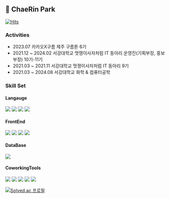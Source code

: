 ## 🐰 ChaeRin Park
[![Hits](https://hits.seeyoufarm.com/api/count/incr/badge.svg?url=https%3A%2F%2Fgithub.com%2Fchxxrin&count_bg=%23A8ABAC&title_bg=%23B4D6E3&icon=&icon_color=%23B4D6E3&title=chaeRin&edge_flat=false)](https://hits.seeyoufarm.com)

### Activities
- 2023.07 카카오X구름 제주 구름톤 6기
- 2021.12 ~ 2024.02 서강대학교 멋쟁이사자처럼 IT 동아리 운영진(기획부장, 홍보부장) 10기-11기
- 2021.03 ~ 2021.11 서강대학교 멋쟁이사자처럼 IT 동아리 9기
- 2021.03 ~ 2024.08 서강대학교 화학 & 컴퓨터공학


### Skill Set
#### Langauge
<img src="https://img.shields.io/badge/python-3776AB?style=for-the-badge&logo=python&logoColor=white"/> <img src="https://img.shields.io/badge/javascript-F7DF1E?style=for-the-badge&logo=javascript&logoColor=black"/> <img src="https://img.shields.io/badge/C-A8B9CC?style=for-the-badge&logo=c&logoColor=black"/> <img src="https://img.shields.io/badge/c++-00599C?style=for-the-badge&logo=c++&logoColor=white"/>

#### FrontEnd
<img src="https://img.shields.io/badge/html5-E34F26?style=for-the-badge&logo=html5&logoColor=white"/> <img src="https://img.shields.io/badge/css-1572B6?style=for-the-badge&logo=css3&logoColor=white"/> <img src="https://img.shields.io/badge/typescript-3178C6?style=for-the-badge&logo=typescript&logoColor=white"/> <img src="https://img.shields.io/badge/react.js-61DAFB?style=for-the-badge&logo=react&logoColor=black"/>

#### DataBase
<img src="https://img.shields.io/badge/mysql-4479A1?style=for-the-badge&logo=mysql&logoColor=white"/>

#### CoworkingTools
<img src="https://img.shields.io/badge/github-181717?style=for-the-badge&logo=github&logoColor=white"/> <img src="https://img.shields.io/badge/git-F05032?style=for-the-badge&logo=git&logoColor=white"/> <img src="https://img.shields.io/badge/Notion-000000?style=for-the-badge&logo=notion&logoColor=white"/> <img src="https://img.shields.io/badge/Slack-4A154B?style=for-the-badge&logo=slack&logoColor=white"/> <img src="https://img.shields.io/badge/Discord-5865F2?style=for-the-badge&logo=discord&logoColor=white"/> 

[![Solved.ac
프로필](http://mazassumnida.wtf/api/v2/generate_badge?boj=bewithbomi)](https://solved.ac/bewithbomi)

